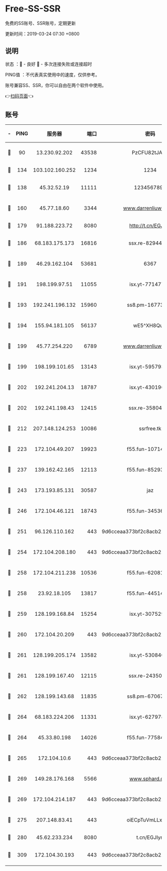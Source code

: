 # Free-SS-SSR

免费的SS账号、SSR账号，定期更新

更新时间：2019-03-24 07:30 +0800

## 说明

状态     ：🙂 - 良好 🙁 - 多次连接失败或连接超时

PING值   ：不代表真实使用中的速度，仅供参考。

账号兼容SS、SSR，你可以自由在两个软件中使用。

👉[扫码页面](https://liesauer.github.io/Free-SS-SSR/)👈

## 账号

|-|PING|服务器|端口|密码|加密方式|区域|
|:----:|:----:|:-----:|-----:|:----:|:----:|:----:|
|🙂|90|13.230.92.202|43538|PzCFU82tJAdZ|aes-256-cfb|JP|
|🙂|134|103.102.160.252|1234|1234|rc4-md5|JP|
|🙂|138|45.32.52.19|11111|1234567890|aes-256-cfb|JP|
|🙂|160|45.77.18.60|3344|www.darrenliuwei.com|aes-256-cfb|JP|
|🙂|179|91.188.223.72|8080|http://t.cn/EGJIyrl|rc4-md5|RU|
|🙂|186|68.183.175.173|16816|ssx.re-82944807|aes-256-cfb|US|
|🙂|189|46.29.162.104|53681|6367|aes-128-ctr|RU|
|🙂|191|198.199.97.51|11055|isx.yt-77147725|aes-256-cfb|US|
|🙂|193|192.241.196.132|15960|ss8.pm-16773447|aes-256-cfb|US|
|🙂|194|155.94.181.105|56137|wE5^XH8Quw|aes-256-cfb|US|
|🙂|199|45.77.254.220|6789|www.darrenliuwei.com|aes-256-cfb|SG|
|🙂|199|198.199.101.65|13143|isx.yt-59579379|aes-256-cfb|US|
|🙂|202|192.241.204.13|18787|isx.yt-43019684|aes-256-cfb|US|
|🙂|202|192.241.198.43|12415|ssx.re-35804966|aes-256-cfb|US|
|🙂|212|207.148.124.253|10086|ssrfree.tk|aes-256-cfb|SG|
|🙂|223|172.104.49.207|19923|f55.fun-10714091|aes-256-cfb|SG|
|🙂|237|139.162.42.165|12113|f55.fun-85293047|aes-256-cfb|SG|
|🙂|243|173.193.85.131|30587|jaz|aes-256-cfb|US|
|🙂|246|172.104.46.121|18743|f55.fun-34536533|aes-256-cfb|SG|
|🙂|251|96.126.110.162|443|9d6cceaa373bf2c8acb22e60b6a58be6|aes-256-cfb|US|
|🙂|254|172.104.208.180|443|9d6cceaa373bf2c8acb22e60b6a58be6|aes-256-cfb|US|
|🙂|258|172.104.211.238|10536|f55.fun-62081235|aes-256-cfb|US|
|🙂|258|23.92.18.105|13817|f55.fun-44514106|aes-256-cfb|US|
|🙂|259|128.199.168.84|15254|isx.yt-30752929|aes-256-cfb|SG|
|🙂|260|172.104.20.209|443|9d6cceaa373bf2c8acb22e60b6a58be6|aes-256-cfb|US|
|🙂|261|128.199.205.174|13582|isx.yt-53084018|aes-256-cfb|SG|
|🙂|261|128.199.167.40|12115|ssx.re-24350991|aes-256-cfb|SG|
|🙂|262|128.199.143.68|11835|ss8.pm-67067139|aes-256-cfb|SG|
|🙂|264|68.183.224.206|11331|isx.yt-62797892|aes-256-cfb|SG|
|🙂|264|45.33.80.198|14026|f55.fun-77584907|aes-256-cfb|US|
|🙂|265|172.104.10.6|443|9d6cceaa373bf2c8acb22e60b6a58be6|aes-256-cfb|US|
|🙂|269|149.28.176.168|5566|www.sphard.com|aes-256-cfb|AU|
|🙂|269|172.104.214.187|443|9d6cceaa373bf2c8acb22e60b6a58be6|aes-256-cfb|US|
|🙂|275|207.148.83.41|443|oiECpTuVmLLxk4Ts|aes-256-cfb|AU|
|🙂|280|45.62.233.234|8080|t.cn/EGJIyrl|rc4-md5|CA|
|🙂|309|172.104.30.193|443|9d6cceaa373bf2c8acb22e60b6a58be6|aes-256-cfb|US|
